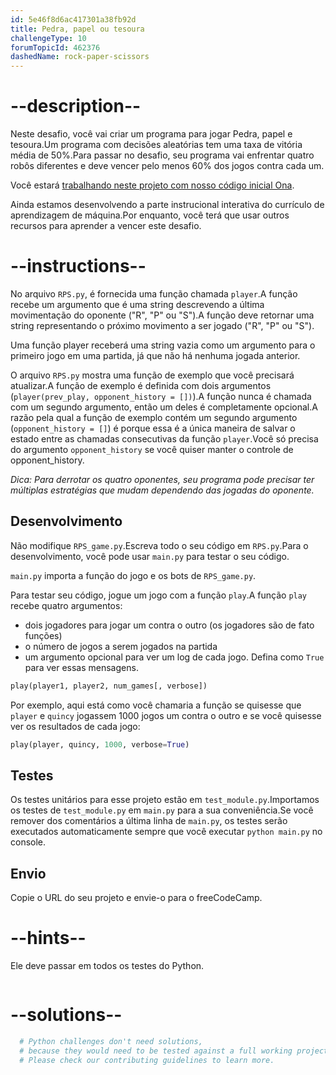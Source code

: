 ```yaml
---
id: 5e46f8d6ac417301a38fb92d
title: Pedra, papel ou tesoura
challengeType: 10
forumTopicId: 462376
dashedName: rock-paper-scissors
---
```


# --description--

Neste desafio, você vai criar um programa para jogar Pedra, papel e tesoura.Um programa com decisões aleatórias tem uma taxa de vitória média de 50%.Para passar no desafio, seu programa vai enfrentar quatro robôs diferentes e deve vencer pelo menos 60% dos jogos contra cada um.

Você estará <a href="https://app.ona.com/?autostart=true#https://github.com/freeCodeCamp/boilerplate-rock-paper-scissors/" target="_blank" rel="noopener noreferrer nofollow">trabalhando neste projeto com nosso código inicial Ona</a>.

Ainda estamos desenvolvendo a parte instrucional interativa do currículo de aprendizagem de máquina.Por enquanto, você terá que usar outros recursos para aprender a vencer este desafio.

# --instructions--

No arquivo `RPS.py`, é fornecida uma função chamada `player`.A função recebe um argumento que é uma string descrevendo a última movimentação do oponente ("R", "P" ou "S").A função deve retornar uma string representando o próximo movimento a ser jogado ("R", "P" ou "S").

Uma função player receberá uma string vazia como um argumento para o primeiro jogo em uma partida, já que não há nenhuma jogada anterior.

O arquivo `RPS.py` mostra uma função de exemplo que você precisará atualizar.A função de exemplo é definida com dois argumentos (`player(prev_play, opponent_history = [])`).A função nunca é chamada com um segundo argumento, então um deles é completamente opcional.A razão pela qual a função de exemplo contém um segundo argumento (`opponent_history = []`) é porque essa é a única maneira de salvar o estado entre as chamadas consecutivas da função `player`.Você só precisa do argumento `opponent_history` se você quiser manter o controle de opponent_history.

*Dica: Para derrotar os quatro oponentes, seu programa pode precisar ter múltiplas estratégias que mudam dependendo das jogadas do oponente.*

## Desenvolvimento

Não modifique `RPS_game.py`.Escreva todo o seu código em `RPS.py`.Para o desenvolvimento, você pode usar `main.py` para testar o seu código. 

`main.py` importa a função do jogo e os bots de `RPS_game.py`.

Para testar seu código, jogue um jogo com a função `play`.A função `play` recebe quatro argumentos:

- dois jogadores para jogar um contra o outro (os jogadores são de fato funções)
- o número de jogos a serem jogados na partida
- um argumento opcional para ver um log de cada jogo. Defina como `True` para ver essas mensagens.

```py
play(player1, player2, num_games[, verbose])
```

Por exemplo, aqui está como você chamaria a função se quisesse que `player` e `quincy` jogassem 1000 jogos um contra o outro e se você quisesse ver os resultados de cada jogo:

```py
play(player, quincy, 1000, verbose=True)
```

## Testes

Os testes unitários para esse projeto estão em `test_module.py`.Importamos os testes de `test_module.py` em `main.py` para a sua conveniência.Se você remover dos comentários a última linha de `main.py`, os testes serão executados automaticamente sempre que você executar `python main.py` no console.

## Envio

Copie o URL do seu projeto e envie-o para o freeCodeCamp.

# --hints--

Ele deve passar em todos os testes do Python.

```js

```

# --solutions--

```py
  # Python challenges don't need solutions,
  # because they would need to be tested against a full working project.
  # Please check our contributing guidelines to learn more.
```
